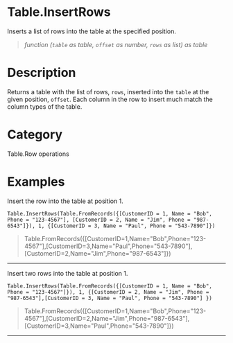 ﻿# Table.InsertRows
Inserts a list of rows into the table at the specified position.
> _function (<code>table</code> as table, <code>offset</code> as number, <code>rows</code> as list) as table_
# Description 
Returns a table with the list of rows, <code>rows</code>, inserted into the <code>table</code> at the given position, <code>offset</code>. Each column in the row to insert much match the column types of the table.
# Category 
Table.Row operations
# Examples 
Insert the row into the table at position 1.
```
Table.InsertRows(Table.FromRecords({[CustomerID = 1, Name = "Bob", Phone = "123-4567"], [CustomerID = 2, Name = "Jim", Phone = "987-6543"]}), 1, {[CustomerID = 3, Name = "Paul", Phone = "543-7890"]})
```
> Table.FromRecords({[CustomerID=1,Name="Bob",Phone="123-4567"],[CustomerID=3,Name="Paul",Phone="543-7890"],[CustomerID=2,Name="Jim",Phone="987-6543"]})
***
Insert two rows into the table at position 1.
```
Table.InsertRows(Table.FromRecords({[CustomerID = 1, Name = "Bob", Phone = "123-4567"]}), 1, {[CustomerID = 2, Name = "Jim", Phone = "987-6543"],[CustomerID = 3, Name = "Paul", Phone = "543-7890"] })
```
> Table.FromRecords({[CustomerID=1,Name="Bob",Phone="123-4567"],[CustomerID=2,Name="Jim",Phone="987-6543"], [CustomerID=3,Name="Paul",Phone="543-7890"]})
***

